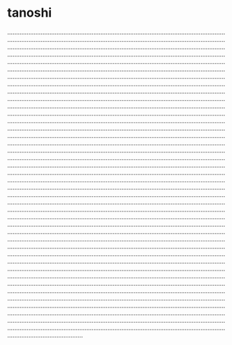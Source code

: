 # tanoshi
.......................................................................................................................................................................................................................................................................................................................................................................................................................................................................................................................................................................................................................................................................................................................................................................................................................................................................................................................................................................................................................................................................................................................................................................................................................................................................................................................................................................................................................................................................................................................................................................................................................................................................................................................................................................................................................................................................................................................................................................................................................................................................................................................................................................................................................................................................................................................................................................................................................................................................................................................................................................................................................................................................................................................................................................................................................................................................................................................................................................................................................................................................................................................................................................................................................................................................................................................................................................................................................................................................................................................................................................................................................................................................................................................................................................................................................................................................................................................................................................................................................................................................................................................................................................................................................................................................................................................................................................................................................................................................................................................................................................................................................................................................................................................................................................................................................................................................................................................................................................................................................................................................................................................................................................................................................................................................................................................................